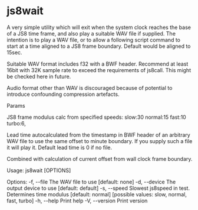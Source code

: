 # js8wait

A very simple utility which will exit when the system clock reaches the base of a JS8 time frame, and also play a suitable WAV file if supplied. The intention is to play a WAV file, or to allow a following script command to start at a time aligned to a JS8 frame boundary. Default would be aligned to 15sec.

Suitable WAV format includes f32 with a BWF header. Recommend at least 16bit with 32K sample rate to exceed the requirements of js8call. This might be checked here in future.

Audio format other than WAV is discouraged because of potential to introduce confounding compression artefacts.

Params

JS8 frame modulus calc from specified speeds: slow:30 normal:15 fast:10 turbo:6,

Lead time autocalculated from the timestamp in BWF header of an arbitrary WAV file to use the same offset to minute boundary. If you supply such a file it will play it. Default lead time is 0 if no file.

Combined with calculation of current offset from wall clock frame boundary.

Usage: js8wait [OPTIONS]

Options:
  -f, --file <FILE>      The WAV file to use [default: none]
  -d, --device <DEVICE>  The output device to use [default: default]
  -s, --speed <SPEED>    Slowest js8speed in test. Determines time modulus
    [default: normal] [possible values: slow, normal, fast, turbo]
  -h, --help             Print help
  -V, --version          Print version

